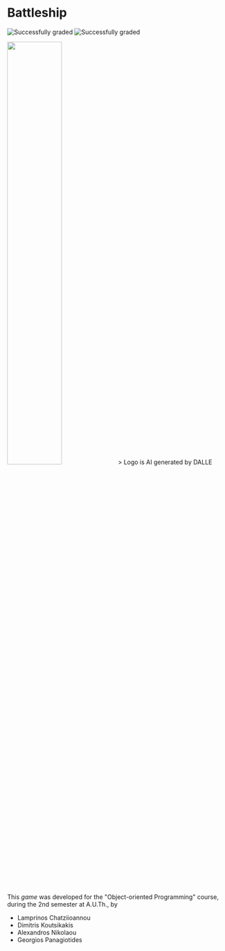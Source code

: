 # Battleship
![Successfully graded](https://img.shields.io/badge/Successfully_graded-%E2%9C%94%EF%B8%8F-green) ![Successfully graded](https://img.shields.io/badge/Course_passed-%E2%9C%94%EF%B8%8F-green)

<img src="myctiobarka-logo.png" width="50%"/>
> Logo is AI generated by DALLE


This *game* was developed for the "Object-oriented Programming" course, during the 2nd semester at A.U.Th., by
- Lamprinos Chatziioannou
- Dimitris Koutsikakis
- Alexandros Nikolaou
- Georgios Panagiotides
